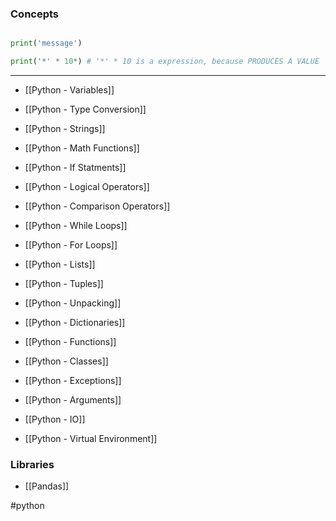 ### Concepts

```python

print('message')

print('*' * 10*) # '*' * 10 is a expression, because PRODUCES A VALUE

```

<hr>

* [[Python - Variables]]

* [[Python - Type Conversion]]

* [[Python - Strings]]

* [[Python - Math Functions]]

* [[Python - If Statments]]

* [[Python - Logical Operators]]

* [[Python - Comparison Operators]]

* [[Python - While Loops]]

* [[Python - For Loops]]

* [[Python - Lists]]

* [[Python - Tuples]]

* [[Python - Unpacking]] 

* [[Python - Dictionaries]]

* [[Python - Functions]]

* [[Python - Classes]]

* [[Python - Exceptions]] 

* [[Python - Arguments]]

* [[Python - IO]]

* [[Python - Virtual Environment]]
### Libraries

* [[Pandas]]

#python
